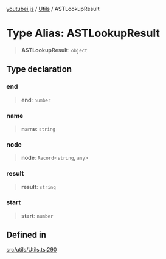 [youtubei.js](../../../README.md) / [Utils](../README.md) / ASTLookupResult

# Type Alias: ASTLookupResult

> **ASTLookupResult**: `object`

## Type declaration

### end

> **end**: `number`

### name

> **name**: `string`

### node

> **node**: `Record`\<`string`, `any`\>

### result

> **result**: `string`

### start

> **start**: `number`

## Defined in

[src/utils/Utils.ts:290](https://github.com/LuanRT/YouTube.js/blob/4ae0cc5c523a2080e68d6c0c1437c78fe318ea30/src/utils/Utils.ts#L290)
